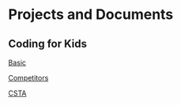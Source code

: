 # Projects and Documents

## Coding for Kids

[Basic](coding4kids/basic.md)

[Competitors](coding4kids/competitors.md)

[CSTA](https://www.csteachers.org/)
